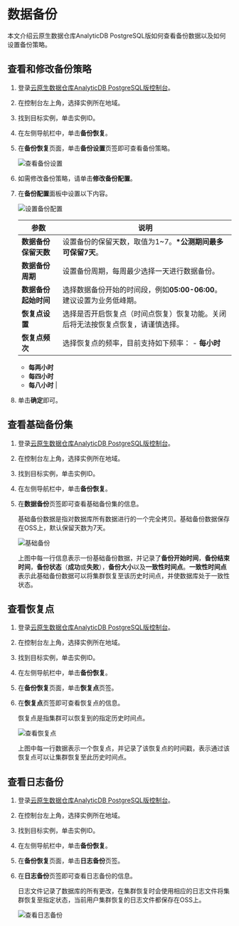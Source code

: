 # 数据备份

本文介绍云原生数据仓库AnalyticDB PostgreSQL版如何查看备份数据以及如何设置备份策略。

## 查看和修改备份策略

1.  登录[云原生数据仓库AnalyticDB PostgreSQL版控制台](https://gpdbnext.console.aliyun.com/gpdb/cn-hangzhou/list)。

2.  在控制台左上角，选择实例所在地域。

3.  找到目标实例，单击实例ID。

4.  在左侧导航栏中，单击**备份恢复**。

5.  在**备份恢复**页面，单击**备份设置**页签即可查看备份策略。

    ![查看备份设置](https://static-aliyun-doc.oss-accelerate.aliyuncs.com/assets/img/zh-CN/9764172261/p279992.png)

6.  如需修改备份策略，请单击**修改备份配置**。

7.  在**备份配置**面板中设置以下内容。

    ![设置备份配置](https://static-aliyun-doc.oss-accelerate.aliyuncs.com/assets/img/zh-CN/9764172261/p279993.png)

    |参数|说明|
    |--|--|
    |**数据备份保留天数**|设置备份的保留天数，取值为1~7。**\*公测期间最多可保留7天**。 |
    |**数据备份周期**|设置备份周期，每周最少选择一天进行数据备份。|
    |**数据备份起始时间**|选择数据备份开始的时间段，例如**05:00-06:00**。建议设置为业务低峰期。|
    |**恢复点设置**|选择是否开启恢复点（时间点恢复）恢复功能。关闭后将无法按恢复点恢复，请谨慎选择。 |
    |**恢复点频次**|选择恢复点的频率，目前支持如下频率：    -   **每小时**
    -   **每两小时**
    -   **每四小时**
    -   **每八小时** |

8.  单击**确定**即可。


## 查看基础备份集

1.  登录[云原生数据仓库AnalyticDB PostgreSQL版控制台](https://gpdbnext.console.aliyun.com/gpdb/cn-hangzhou/list)。

2.  在控制台左上角，选择实例所在地域。

3.  找到目标实例，单击实例ID。

4.  在左侧导航栏中，单击**备份恢复**。

5.  在**数据备份**页签即可查看基础备份集的信息。

    基础备份数据是指对数据库所有数据进行的一个完全拷贝。基础备份数据保存在OSS上，默认保留天数为7天。

    ![基础备份](https://static-aliyun-doc.oss-accelerate.aliyuncs.com/assets/img/zh-CN/2616262261/p279978.png)

    上图中每一行信息表示一份基础备份数据，并记录了**备份开始时间**，**备份结束时间**，**备份状态**（**成功**或**失败**），**备份大小**以及**一致性时间点**。**一致性时间点**表示此基础备份数据可以将集群恢复至该历史时间点，并使数据库处于一致性状态。


## 查看恢复点

1.  登录[云原生数据仓库AnalyticDB PostgreSQL版控制台](https://gpdbnext.console.aliyun.com/gpdb/cn-hangzhou/list)。

2.  在控制台左上角，选择实例所在地域。

3.  找到目标实例，单击实例ID。

4.  在左侧导航栏中，单击**备份恢复**。

5.  在**备份恢复**页面，单击**恢复点**页签。

6.  在**恢复点**页签即可查看恢复点的信息。

    恢复点是指集群可以恢复到的指定历史时间点。

    ![查看恢复点](https://static-aliyun-doc.oss-accelerate.aliyuncs.com/assets/img/zh-CN/2616262261/p279983.png)

    上图中每一行数据表示一个恢复点，并记录了该恢复点的时间戳，表示通过该恢复点可以让集群恢复至此历史时间点。


## 查看日志备份

1.  登录[云原生数据仓库AnalyticDB PostgreSQL版控制台](https://gpdbnext.console.aliyun.com/gpdb/cn-hangzhou/list)。

2.  在控制台左上角，选择实例所在地域。

3.  找到目标实例，单击实例ID。

4.  在左侧导航栏中，单击**备份恢复**。

5.  在**备份恢复**页面，单击**日志备份**页签。

6.  在**日志备份**页签即可查看日志备份的信息。

    日志文件记录了数据库的所有更改，在集群恢复时会使用相应的日志文件将集群恢复至指定状态，当前用户集群恢复的日志文件都保存在OSS上。

    ![查看日志备份](https://static-aliyun-doc.oss-accelerate.aliyuncs.com/assets/img/zh-CN/2616262261/p279994.png)


